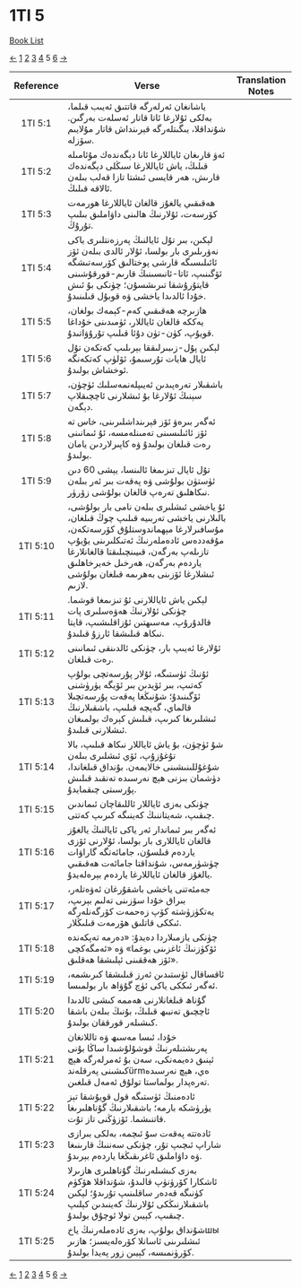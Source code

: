 # 1TI 5
[Book List](../README.md)

[<-](./chapter_4.md) [1](./chapter_1.md) [2](./chapter_2.md) [3](./chapter_3.md) [4](./chapter_4.md) 5 [6](./chapter_6.md) [->](./chapter_6.md)

| Reference | Verse | Translation Notes |
|:---------:|-------|-------------------|
|1TI 5:1|ياشانغان ئەرلەرگە قاتتىق ئەيىب قىلما، بەلكى ئۇلارغا ئاتا قاتار ئەسلەت بەرگىن. شۇنداقلا، يىگىتلەرگە قېرىنداش قاتار مۇلايىم سۆزلە.||
|1TI 5:2|ئەۋ قارىغان ئاياللارغا ئانا دېگەندەك مۇئامىلە قىلىڭ، ياش ئاياللارغا سىڭلى دېگەندەك قارىش، ھەر قايسى ئىشتا تازا قەلب بىلەن ئالاقە قىلىڭ.||
|1TI 5:3|ھەقىقىي يالغۇز قالغان ئاياللارغا ھورمەت كۆرسەت، ئۇلارنىڭ ھالىنى داۋاملىق بىلىپ تۇرۇڭ.||
|1TI 5:4|لېكىن، بىر تۇل ئايالنىڭ پەرزەنتلىرى ياكى نەۋرىلىرى بار بولسا، ئۇلار ئالدى بىلەن ئۆز ئائىلىسىگە قارشى پوختالىق كۆرسەتىشگە ئۆگىنىپ، ئاتا-ئانىسىنىڭ قارىم-قورقۇشىنى قايتۇرۇشقا تىرىشسۇن؛ چۈنكى بۇ ئىش خۇدا ئالدىدا ياخشى ۋە قوبۇل قىلىنىدۇ.||
|1TI 5:5|ھازىرچە ھەقىقىي كەم-كېمەك بولغان، يەككە قالغان ئاياللار، ئۈمىدىنى خۇداغا قويۇپ، كۈن-تۈن دۇئا قىلىپ تۇرۇۋاتىدۇ.||
|1TI 5:6|لېكىن پۇل-زىبىرلىققا بېرىلىپ كەتكەن تۇل ئايال ھايات تۇرسىمۇ، ئۆلۈپ كەتكەنگە ئوخشاش بولىدۇ.||
|1TI 5:7|باشقىلار تەرەپىدىن ئەيىپلەنمەسلىك ئۈچۈن، سېنىڭ ئۇلارغا بۇ ئىشلارنى ئاچچىقلاپ دېگەن.||
|1TI 5:8|ئەگەر بىرەۋ ئۆز قېرىنداشلىرىنى، خاس تە ئۆز ئائىلىسىنى تەمىنلەمسە، ئۇ ئىمانىنى رەت قىلغان بولىدۇ ۋە كاپىرلاردىن يامان بولىدۇ.||
|1TI 5:9|تۇل ئايال تىزىمغا ئالىنسا، يېشى 60 دىن ئۈستۈن بولۇشى ۋە پەقەت بىر ئەر بىلەن نىكاھلىق تەرەپ قالغان بولۇشى زۆرۈر.||
|1TI 5:10|ئۇ ياخشى ئىشلىرى بىلەن نامى بار بولۇشى، بالىلارنى ياخشى تەربىيە قىلىپ چوڭ قىلغان، مۇسافىرلارغا مېھماندوستلۇق كۆرسەتكەن، مۇقەددەس ئادەملەرنىڭ ئەتىكلىرىنى يۇيۇپ تازىلەپ بەرگەن، قىيىنچىلىقتا قالغانلارغا ياردەم بەرگەن، ھەرخىل خەيرخاهلىق ئىشلارغا ئۆزىنى بەھرىمە قىلغان بولۇشى لازىم.||
|1TI 5:11|لېكىن ياش ئاياللارنى ئۇ تىزىمغا قوشما. چۈنكى ئۇلارنىڭ ھەۋەسلىرى پات قالدۇرۇپ، مەسىھتىن ئۇزاقلىشىپ، قايتا نىكاھ قىلىشقا ئارزۇ قىلىدۇ.||
|1TI 5:12|ئۇلارغا ئەيىپ بار، چۈنكى ئالدىنقى ئىمانىنى رەت قىلغان.||
|1TI 5:13|ئۇنىڭ ئۈستىگە، ئۇلار پۇرسەتچى بولۇپ كەتىپ، بىر ئۆيدىن بىر ئۆيگە يۈرۈشنى ئۆگىنىدۇ؛ شۇنىڭغا پەقەت پۇرسەتچىلا قالماي، گەپچە قىلىپ، باشقىلارنىڭ ئىشلىرىغا كىرىپ، قىلىش كېرەك بولمىغان ئىشلارنى قىلىدۇ.||
|1TI 5:14|شۇ ئۈچۈن، بۇ ياش ئاياللار نىكاھ قىلىپ، بالا تۇغۇزۇپ، ئۆي ئىشلىرى بىلەن شۇغۇللىنىشىنى خالايمەن. بۇنداق قىلغاندا، دۈشمان بىزنى ھېچ نەرسىدە تەنقىد قىلىش پۇرسىتى چىقمايدۇ.||
|1TI 5:15|چۈنكى بەزى ئاياللار ئاللىقاچان ئىماندىن چىقىپ، شەيتاننىڭ كەينىگە كىرىپ كەتتى.||
|1TI 5:16|ئەگەر بىر ئىماندار ئەر ياكى ئايالنىڭ يالغۇز قالغان ئاياللارى بار بولسا، ئۇلارنى ئۆزى ياردەم قىلسۇن، جامائەتگە گاراۋات چۈشۈرمەس، شۇنداقتا جامائەت ھەقىقىي يالغۇز قالغان ئاياللارغا ياردەم بېرەلەيدۇ.||
|1TI 5:17|جەمئەتنى ياخشى باشقۇرغان ئەۋەتلەر، بىراق خۇدا سۆزىنى تەلىم بېرىپ، يەتكۈزۈشتە كۆپ زەحمەت كۆرگەنلەرگە ئىككى قاتلىق ھۆرمەت قىلىڭلار.||
|1TI 5:18|چۈنكى يازمىلاردا دەيدۇ: «دەرمە تەپكەندە ئۆكۈزنىڭ ئاغزىنى بوغما» ۋە «ئەمگەكچى ئۆز ھەققىنى ئېلىشقا ھەقلىق».||
|1TI 5:19|ئاقساقال ئۈستىدىن ئەرز قىلىشقا كىرىشمه، ئەگەر ئىككى ياكى ئۈچ گۇۋاھ بار بولمىسا.||
|1TI 5:20|گۇناھ قىلغانلارنى ھەممە كىشى ئالدىدا ئاچچىق تەنبىھ قىلىڭ، بۇنىڭ بىلەن باشقا كىشىلەر قورققان بولىدۇ.||
|1TI 5:21|خۇدا، ئىسا مەسىھ ۋە تاللانغان پەرىشتىلەرنىڭ قوشۇلۇشىدا ساڭا بۇنى ئېنىق دەيمەنكى، سەن بۇ ئەمرلەرگە ھېچ كىشىنى پەرقلەندürmەي، ھېچ نەرسىدە تەرەپدار بولماستا تولۇق ئەمەل قىلغىن.||
|1TI 5:22|ئادەمنىڭ ئۈستىگە قول قويۇشقا تېز يۈرۈشكە بارمە؛ باشقىلارنىڭ گۇناھلىرىغا قاتنىشما. ئۆزۈڭنى تاز تۇت.||
|1TI 5:23|ئادەتتە پەقەت سۇ ئىچمە، بەلكى بىرازى شاراپ ئىچىپ تۇر، چۈنكى سەننىڭ قارىنىغا ۋە داۋاملىق ئاغرىقىڭغا ياردەم بېرىدۇ.||
|1TI 5:24|بەزى كىشىلەرنىڭ گۇناھلىرى ھازىرلا ئاشكارا كۆرۈنۈپ قالىدۇ، شۇنداقلا ھۆكۈم كۈنىگە قەدەر ساقلىنىپ تۇرىدۇ؛ لېكىن باشقىلارنىڭكى ئۇلارنىڭ كەينىدىن كېلىپ چىقىپ، كېيىن تولا ئوچۇق بولىدۇ.||
|1TI 5:25|شۇنداق بولۇپ، بەزى ئادەملەرنىڭ ياخшы ئىشلىرىنى ئاسانلا كۆرەلەيسىز؛ ھازىر كۆرۈنمىسە، كېيىن زور پەيدا بولىدۇ.||


[<-](./chapter_4.md) [1](./chapter_1.md) [2](./chapter_2.md) [3](./chapter_3.md) [4](./chapter_4.md) 5 [6](./chapter_6.md) [->](./chapter_6.md)